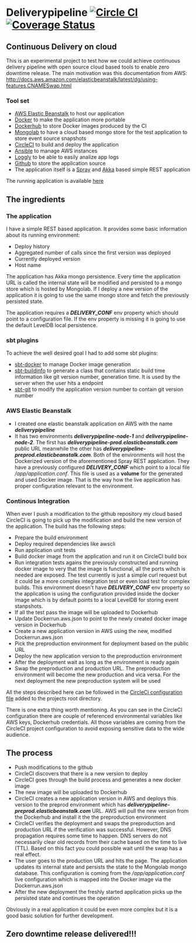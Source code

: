 # Deliverypipeline [![Circle CI](https://circleci.com/gh/lachatak/deliverypipeline/tree/master.svg?style=svg)](https://circleci.com/gh/lachatak/deliverypipeline/tree/master) [![Coverage Status](https://coveralls.io/repos/lachatak/deliverypipeline/badge.svg?branch=master)](https://coveralls.io/r/lachatak/deliverypipeline?branch=master)

## Continuous Delivery on cloud ##
This is an experimental project to test how we could achieve continuous delivery pipeline with open source cloud based tools to enable zero downtime release.
The main motivation was this documentation from AWS:
http://docs.aws.amazon.com/elasticbeanstalk/latest/dg/using-features.CNAMESwap.html

### Tool set ###
- [AWS Elastic Beanstalk](http://aws.amazon.com/elasticbeanstalk/) to host our application
- [Docker](https://www.docker.com/) to make the application more portable
- [Dockerhub](https://hub.docker.com/) to store Docker images produced by the CI
- [Mongolab](https://mongolab.com/) to have a cloud based mongo store for the test application to store event source snapshots
- [CircleCI](https://circleci.com/) to build and deploy the application
- [Ansible](http://www.ansible.com/home) to manage AWS instances
- [Loggly](https://www.loggly.com/simplify-log-management-with-loggly/) to be able to easily analize app logs
- [Github](https://github.com/lachatak) to store the application source
- The application itself is a [Spray](http://spray.io/) and [Akka](http://akka.io/) based simple REST application

The running application is available [here](http://deliverypipeline-prod.elasticbeanstalk.com/)

## The ingredients ##

### The application ###
I have a simple REST based application. It provides some basic information about its running environment:
- Deploy history
- Aggregated number of calls since the first version was deployed
- Currently deployed version
- Host name

The application has Akka mongo persistence. Every time the application URL is called the internal state will be modified and persisted to a mongo store which is hosted by Mongolab. If I deploy a new version of the application it is going to use the same mongo store and fetch the previously persisted state.

The application requires a ***DELIVERY_CONF*** env property which should point to a configuration file. If the env property is missing it is going to use the default LevelDB local persistence.

### sbt plugins ###
To achieve the well desired goal I had to add some sbt plugins:
- [sbt-docker](https://github.com/marcuslonnberg/sbt-docker) to manage Docker image generation
- [sbt-buildinfo](https://github.com/sbt/sbt-buildinfo) to generate a class that contains static build time information like git version number, generation time. It is used by the server when the user hits a endpoint
- [sbt-git](https://github.com/sbt/sbt-git) to modify the application version number to contain git version number

### AWS Elastic Beanstalk ###
- I created one elastic beanstalk application on AWS with the name ***deliverypipeline***
- It has two environments ***deliverypipeline-node-1*** and ***deliverypipeline-node-2***. The first has ***deliverypipeline-prod.elasticbeanstalk.com*** public URL meanwhile the other has ***deliverypipeline-preprod.elasticbeanstalk.com***. Both of the environments will host the Dockerized version of the aforementioned Spray REST application. They have a previously configured ***DELIVERY_CONF*** which point to a local file */app/application.conf*. This file is used as a **volume** for the generated and used Docker image. That is the way how the live application has proper configuration relevant to the environment. 

### Continous Integration ###
When ever I push a modification to the github repository my cloud based CircleCI is going to pick up the modification and build the new version of the application.
The build has the following steps:
- Prepare the build environment
- Deploy required dependencies like awscli
- Run application unit tests
- Build docker image from the application and run it on CircleCI build box
- Run integration tests agains the previously constructed and running docker image to very that the image is functional, all the ports wihch is needed are exposed. The test currently is just a simple curl request but it could be a more complex integration test or even load test for complex builds. This environment doesn't have ***DELIVERY_CONF*** env property so the application is using the configuration provided inside the docker image which is by default points to a local LevelDB for storing event stanpshots.
- If all the test pass the image will be uploaded to Dockerhub
- Update Dockerrun.aws.json to point to the newly created docker image version in Dockerhub
- Create a new application version in AWS using the new, modified Dockerrun.aws.json
- Pick the preproduction environment for deployment based on the public URL
- Deploy the new application version to the preproduction environment
- After the deployment wait as long as the environment is ready again 
- Swap the preproduction and production URL. The preproduction environment will become the new production and vica versa. For the next deployment the new preproduction system will be used 

All the steps described here can be followed in the [CircleCi configuration file](circle.yml) added to the projects root directory. 

There is one extra thing worth mentioning. As you can see in the CircleCI configuration there are couple of referenced environmental variables like AWS keys, Dockerhub credentials. All those variables are coming from the CircleCI project configuration to avoid exposing sensitive data to the wide audience.

## The process ##
- Push modifications to the github
- CircleCI discovers that there is a new version to deploy
- CircleCI goes through the build process and generates a new docker image
- The new image will be uploaded to Dockerhub
- CircleCI creates a new application version in AWS and deploys this version to the preprod environment which has ***deliverypipeline-preprod.elasticbeanstalk.com*** URL. AWS will pull the new version from the Dockerhub and install it the the preproduction environment
- CircleCI verifies the deployment and swaps the preproduction and production URL if the verification was successful. However, DNS propagation requires some time to happen. DNS servers do not necessarily clear old records from their cache based on the time to live (TTL). Based on this fact you could possible wait until the swap has a real effect.
- The user goes to the production URL and hits the page. The application updates its internal state and persists the state to the Mongolab mongo database. This configuration is coming from the */app/application.conf* live configuration which is mapped into the Docker image via the Dockerrun.aws.json
- After the new deployment the freshly started application picks up the persisted state and continues the operation

Obviously in a real application it could be even more complex but it is a good basic solution for further development.

## Zero downtime release delivered!!! ##

 

